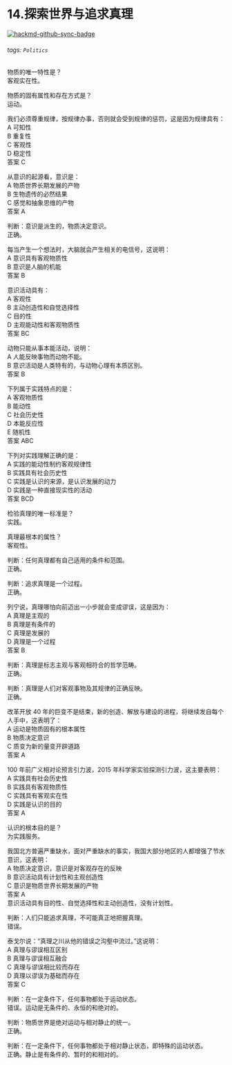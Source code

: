 # 14.探索世界与追求真理

[![hackmd-github-sync-badge](https://hackmd.io/1yAW8gZNQLa2xgvFFhYKjQ/badge)](https://hackmd.io/1yAW8gZNQLa2xgvFFhYKjQ)


###### tags: `Politics`

物质的唯一特性是？  
客观实在性。

物质的固有属性和存在方式是？  
运动。

我们必须尊重规律，按规律办事，否则就会受到规律的惩罚，这是因为规律具有：  
A 可知性  
B 重复性  
C 客观性  
D 稳定性  
答案 C

从意识的起源看，意识是：  
A 物质世界长期发展的产物  
B 生物遗传的必然结果  
C 感觉和抽象思维的产物  
答案 A

判断：意识是派生的，物质决定意识。  
正确。

每当产生一个想法时，大脑就会产生相关的电信号，这说明：  
A 意识具有客观物质性  
B 意识是人脑的机能  
答案 B

意识活动具有：  
A 客观性  
B 主动创造性和自觉选择性  
C 目的性  
D 主观能动性和客观物质性  
答案 BC

动物只能从事本能活动，说明：  
A 人能反映事物而动物不能。  
B 意识活动是人类特有的，与动物心理有本质区别。  
答案 B

下列属于实践特点的是：  
A 客观物质性  
B 能动性  
C 社会历史性  
D 本能反应性  
E 随机性  
答案 ABC  

下列对实践理解正确的是：  
A 实践的能动性制约客观规律性  
B 实践具有社会历史性  
C 实践是认识的来源，是认识发展的动力  
D 实践是一种直接现实性的活动  
答案 BCD

检验真理的唯一标准是？  
实践。

真理最根本的属性？  
客观性。

判断：任何真理都有自己适用的条件和范围。  
正确。

判断：追求真理是一个过程。  
正确。

列宁说，真理哪怕向前迈出一小步就会变成谬误，这是因为：  
A 真理是主观的  
B 真理是有条件的  
C 真理是发展的  
D 真理是一个过程  
答案 B

判断：真理是标志主观与客观相符合的哲学范畴。  
正确。

判断：真理是人们对客观事物及其规律的正确反映。  
正确。

改革开放 40 年的巨变不是结束，新的创造、解放与建设的进程，将继续发自每个人手中，这表明了：  
A 运动是物质固有的根本属性  
B 物质决定意识  
C 质变为新的量变开辟道路  
答案 A

100 年前广义相对论预言引力波，2015 年科学家实验探测引力波，这主要表明：  
A 实践具有社会历史性  
B 实践具有客观物质性  
C 实践具有客观实在性  
D 实践是认识的目的  
答案 A

认识的根本目的是？  
为实践服务。

我国北方普遍严重缺水，面对严重缺水的事实，我国大部分地区的人都增强了节水意识，这表明：  
A 物质决定意识，意识是对客观存在的反映   
B 意识活动具有计划性和主观创造性  
C 意识是物质世界长期发展的产物  
答案 A  
意识活动具有目的性、自觉选择性和主动创造性，没有计划性。

判断：人们只能追求真理，不可能真正地把握真理。  
错误。

泰戈尔说：“真理之川从他的错误之沟壑中流过。”这说明：  
A 真理与谬误相互区别  
B 真理与谬误相互融合  
C 真理与谬误相比较而存在  
D 真理以谬误为基础而存在  
答案 C

判断：在一定条件下，任何事物都处于运动状态。  
错误。运动是无条件的、永恒的和绝对的。

判断：物质世界是绝对运动与相对静止的统一。  
正确。

判断：在一定条件下，任何事物都处于相对静止状态，即特殊的运动状态。  
正确。静止是有条件的、暂时的和相对的。